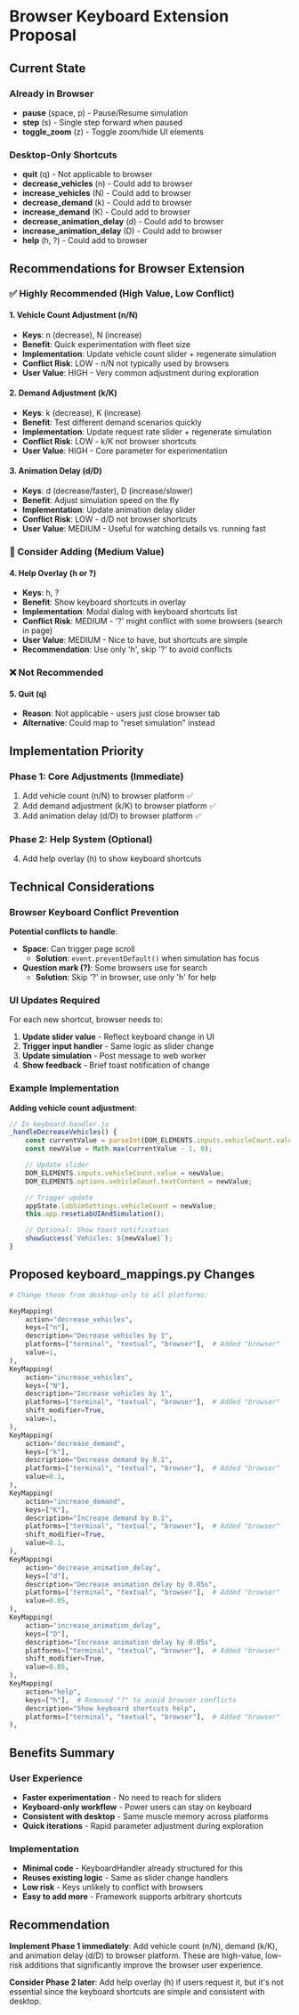 # Browser Keyboard Extension Proposal

## Current State

### Already in Browser
- **pause** (space, p) - Pause/Resume simulation
- **step** (s) - Single step forward when paused
- **toggle_zoom** (z) - Toggle zoom/hide UI elements

### Desktop-Only Shortcuts
- **quit** (q) - Not applicable to browser
- **decrease_vehicles** (n) - Could add to browser
- **increase_vehicles** (N) - Could add to browser
- **decrease_demand** (k) - Could add to browser
- **increase_demand** (K) - Could add to browser
- **decrease_animation_delay** (d) - Could add to browser
- **increase_animation_delay** (D) - Could add to browser
- **help** (h, ?) - Could add to browser

## Recommendations for Browser Extension

### ✅ Highly Recommended (High Value, Low Conflict)

#### 1. **Vehicle Count Adjustment** (n/N)
- **Keys**: n (decrease), N (increase)
- **Benefit**: Quick experimentation with fleet size
- **Implementation**: Update vehicle count slider + regenerate simulation
- **Conflict Risk**: LOW - n/N not typically used by browsers
- **User Value**: HIGH - Very common adjustment during exploration

#### 2. **Demand Adjustment** (k/K)
- **Keys**: k (decrease), K (increase)
- **Benefit**: Test different demand scenarios quickly
- **Implementation**: Update request rate slider + regenerate simulation
- **Conflict Risk**: LOW - k/K not browser shortcuts
- **User Value**: HIGH - Core parameter for experimentation

#### 3. **Animation Delay** (d/D)
- **Keys**: d (decrease/faster), D (increase/slower)
- **Benefit**: Adjust simulation speed on the fly
- **Implementation**: Update animation delay slider
- **Conflict Risk**: LOW - d/D not browser shortcuts
- **User Value**: MEDIUM - Useful for watching details vs. running fast

### 🤔 Consider Adding (Medium Value)

#### 4. **Help Overlay** (h or ?)
- **Keys**: h, ?
- **Benefit**: Show keyboard shortcuts in overlay
- **Implementation**: Modal dialog with keyboard shortcuts list
- **Conflict Risk**: MEDIUM - '?' might conflict with some browsers (search in page)
- **User Value**: MEDIUM - Nice to have, but shortcuts are simple
- **Recommendation**: Use only 'h', skip '?' to avoid conflicts

### ❌ Not Recommended

#### 5. **Quit** (q)
- **Reason**: Not applicable - users just close browser tab
- **Alternative**: Could map to "reset simulation" instead

## Implementation Priority

### Phase 1: Core Adjustments (Immediate)
1. Add vehicle count (n/N) to browser platform ✅
2. Add demand adjustment (k/K) to browser platform ✅
3. Add animation delay (d/D) to browser platform ✅

### Phase 2: Help System (Optional)
4. Add help overlay (h) to show keyboard shortcuts

## Technical Considerations

### Browser Keyboard Conflict Prevention

**Potential conflicts to handle**:
- **Space**: Can trigger page scroll
  - **Solution**: `event.preventDefault()` when simulation has focus
- **Question mark (?)**: Some browsers use for search
  - **Solution**: Skip '?' in browser, use only 'h' for help

### UI Updates Required

For each new shortcut, browser needs to:
1. **Update slider value** - Reflect keyboard change in UI
2. **Trigger input handler** - Same logic as slider change
3. **Update simulation** - Post message to web worker
4. **Show feedback** - Brief toast notification of change

### Example Implementation

**Adding vehicle count adjustment**:

```javascript
// In keyboard-handler.js
_handleDecreaseVehicles() {
    const currentValue = parseInt(DOM_ELEMENTS.inputs.vehicleCount.value);
    const newValue = Math.max(currentValue - 1, 0);

    // Update slider
    DOM_ELEMENTS.inputs.vehicleCount.value = newValue;
    DOM_ELEMENTS.options.vehicleCount.textContent = newValue;

    // Trigger update
    appState.labSimSettings.vehicleCount = newValue;
    this.app.resetLabUIAndSimulation();

    // Optional: Show toast notification
    showSuccess(`Vehicles: ${newValue}`);
}
```

## Proposed keyboard_mappings.py Changes

```python
# Change these from desktop-only to all platforms:

KeyMapping(
    action="decrease_vehicles",
    keys=["n"],
    description="Decrease vehicles by 1",
    platforms=["terminal", "textual", "browser"],  # Added "browser"
    value=1,
),
KeyMapping(
    action="increase_vehicles",
    keys=["N"],
    description="Increase vehicles by 1",
    platforms=["terminal", "textual", "browser"],  # Added "browser"
    shift_modifier=True,
    value=1,
),
KeyMapping(
    action="decrease_demand",
    keys=["k"],
    description="Decrease demand by 0.1",
    platforms=["terminal", "textual", "browser"],  # Added "browser"
    value=0.1,
),
KeyMapping(
    action="increase_demand",
    keys=["K"],
    description="Increase demand by 0.1",
    platforms=["terminal", "textual", "browser"],  # Added "browser"
    shift_modifier=True,
    value=0.1,
),
KeyMapping(
    action="decrease_animation_delay",
    keys=["d"],
    description="Decrease animation delay by 0.05s",
    platforms=["terminal", "textual", "browser"],  # Added "browser"
    value=0.05,
),
KeyMapping(
    action="increase_animation_delay",
    keys=["D"],
    description="Increase animation delay by 0.05s",
    platforms=["terminal", "textual", "browser"],  # Added "browser"
    shift_modifier=True,
    value=0.05,
),
KeyMapping(
    action="help",
    keys=["h"],  # Removed "?" to avoid browser conflicts
    description="Show keyboard shortcuts help",
    platforms=["terminal", "textual", "browser"],  # Added "browser"
),
```

## Benefits Summary

### User Experience
- **Faster experimentation** - No need to reach for sliders
- **Keyboard-only workflow** - Power users can stay on keyboard
- **Consistent with desktop** - Same muscle memory across platforms
- **Quick iterations** - Rapid parameter adjustment during exploration

### Implementation
- **Minimal code** - KeyboardHandler already structured for this
- **Reuses existing logic** - Same as slider change handlers
- **Low risk** - Keys unlikely to conflict with browsers
- **Easy to add more** - Framework supports arbitrary shortcuts

## Recommendation

**Implement Phase 1 immediately**: Add vehicle count (n/N), demand (k/K), and animation delay (d/D) to browser platform. These are high-value, low-risk additions that significantly improve the browser user experience.

**Consider Phase 2 later**: Add help overlay (h) if users request it, but it's not essential since the keyboard shortcuts are simple and consistent with desktop.
